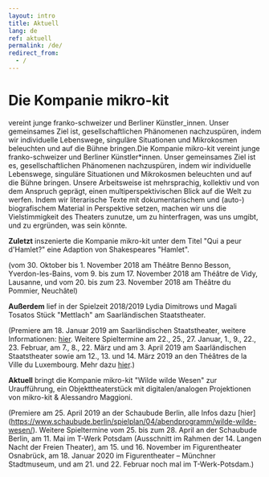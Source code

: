 ```yaml
---
layout: intro
title: Aktuell
lang: de
ref: aktuell
permalink: /de/
redirect_from:
  - /
---
```

# Die Kompanie mikro-kit
vereint junge franko-schweizer und Berliner Künstler_innen. Unser gemeinsames Ziel ist, gesellschaftlichen Phänomenen nachzuspüren, indem wir individuelle Lebenswege, singuläre Situationen und Mikrokosmen beleuchten und auf die Bühne bringen.Die Kompanie mikro-kit vereint junge franko-schweizer und Berliner Künstler*innen. Unser gemeinsames Ziel ist es, gesellschaftlichen Phänomenen nachzuspüren, indem wir individuelle Lebenswege, singuläre Situationen und Mikrokosmen beleuchten und auf die Bühne bringen. Unsere Arbeitsweise ist mehrsprachig, kollektiv und von dem Anspruch geprägt, einen multiperspektivischen Blick auf die Welt zu werfen. Indem wir literarische Texte mit dokumentarischem und (auto-) biografischem Material in Perspektive setzen, machen wir uns die Vielstimmigkeit des Theaters zunutze, um zu hinterfragen, was uns umgibt, und zu ergründen, was sein könnte.  

**Zuletzt** inszenierte die Kompanie mikro-kit unter dem Titel "Qui a peur d'Hamlet?" eine Adaption von Shakespeares "Hamlet".


(vom 30. Oktober bis 1. November 2018 am Théâtre Benno Besson, Yverdon-les-Bains, vom 9. bis zum 17. November 2018 am Théâtre de Vidy, Lausanne, und vom 20. bis zum 23. November 2018 am Théâtre du Pommier, Neuchâtel)

**Außerdem** lief in der Spielzeit 2018/2019 Lydia Dimitrows und Magali Tosatos Stück "Mettlach" am Saarländischen Staatstheater.


(Premiere am 18. Januar 2019 am Saarländischen Staatstheater, weitere Informationen: [hier](https://www.staatstheater.saarland/nc/stuecke/schauspiel/detail/mettlach/). Weitere Spieltermine am 22., 25., 27. Januar, 1., 9., 22., 23. Februar, am 7., 8., 22. März und am 3. April 2019 am Saarländischen Staatstheater sowie am 12., 13. und 14. März 2019 an den Théâtres de la Ville du Luxembourg. Mehr dazu [hier](http://www.theatres.lu/SAISON+2018_2019/Théatre_Théâtre+musical/_54+METTLACH-p-20003396.html).)

**Aktuell** bringt die Kompanie mikro-kit "Wilde wilde Wesen" zur Uraufführung, ein Objekttheaterstück mit digitalen/analogen Projektionen von mikro-kit & Alessandro Maggioni.


(Premiere am 25. April 2019 an der Schaubude Berlin, alle Infos dazu [hier] (https://www.schaubude.berlin/spielplan/04/abendprogramm/wilde-wilde-wesen/). Weitere Spieltermine vom 25. bis zum 28. April an der Schaubude Berlin, am 11. Mai im T-Werk Potsdam (Ausschnitt im Rahmen der 14. Langen Nacht der Freien Theater), am 15. und 16. November im Figurentheater Osnabrück, am 18. Januar 2020 im Figurentheater – Münchner Stadtmuseum, und am 21. und 22. Februar noch mal im T-Werk-Potsdam.)

